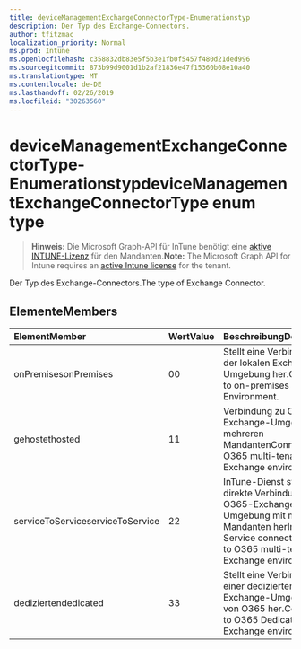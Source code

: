 ```yaml
---
title: deviceManagementExchangeConnectorType-Enumerationstyp
description: Der Typ des Exchange-Connectors.
author: tfitzmac
localization_priority: Normal
ms.prod: Intune
ms.openlocfilehash: c358832db83e5f5b3e1fb0f5457f480d21ded996
ms.sourcegitcommit: 873b99d9001d1b2af21836e47f15360b08e10a40
ms.translationtype: MT
ms.contentlocale: de-DE
ms.lasthandoff: 02/26/2019
ms.locfileid: "30263560"
---
```

# <a name="devicemanagementexchangeconnectortype-enum-type"></a><span data-ttu-id="debf7-103">deviceManagementExchangeConnectorType-Enumerationstyp</span><span class="sxs-lookup"><span data-stu-id="debf7-103">deviceManagementExchangeConnectorType enum type</span></span>

> <span data-ttu-id="debf7-104">**Hinweis:** Die Microsoft Graph-API für InTune benötigt eine [aktive INTUNE-Lizenz](https://go.microsoft.com/fwlink/?linkid=839381) für den Mandanten.</span><span class="sxs-lookup"><span data-stu-id="debf7-104">**Note:** The Microsoft Graph API for Intune requires an [active Intune license](https://go.microsoft.com/fwlink/?linkid=839381) for the tenant.</span></span>

<span data-ttu-id="debf7-105">Der Typ des Exchange-Connectors.</span><span class="sxs-lookup"><span data-stu-id="debf7-105">The type of Exchange Connector.</span></span>

## <a name="members"></a><span data-ttu-id="debf7-106">Elemente</span><span class="sxs-lookup"><span data-stu-id="debf7-106">Members</span></span>
|<span data-ttu-id="debf7-107">Element</span><span class="sxs-lookup"><span data-stu-id="debf7-107">Member</span></span>|<span data-ttu-id="debf7-108">Wert</span><span class="sxs-lookup"><span data-stu-id="debf7-108">Value</span></span>|<span data-ttu-id="debf7-109">Beschreibung</span><span class="sxs-lookup"><span data-stu-id="debf7-109">Description</span></span>|
|:---|:---|:---|
|<span data-ttu-id="debf7-110">onPremises</span><span class="sxs-lookup"><span data-stu-id="debf7-110">onPremises</span></span>|<span data-ttu-id="debf7-111">0</span><span class="sxs-lookup"><span data-stu-id="debf7-111">0</span></span>|<span data-ttu-id="debf7-112">Stellt eine Verbindung mit der lokalen Exchange-Umgebung her.</span><span class="sxs-lookup"><span data-stu-id="debf7-112">Connects to on-premises Exchange Environment.</span></span>|
|<span data-ttu-id="debf7-113">gehostet</span><span class="sxs-lookup"><span data-stu-id="debf7-113">hosted</span></span>|<span data-ttu-id="debf7-114">1</span><span class="sxs-lookup"><span data-stu-id="debf7-114">1</span></span>|<span data-ttu-id="debf7-115">Verbindung zu O365-Exchange-Umgebung mit mehreren Mandanten</span><span class="sxs-lookup"><span data-stu-id="debf7-115">Connects to O365 multi-tenant Exchange environment</span></span>|
|<span data-ttu-id="debf7-116">serviceToService</span><span class="sxs-lookup"><span data-stu-id="debf7-116">serviceToService</span></span>|<span data-ttu-id="debf7-117">2</span><span class="sxs-lookup"><span data-stu-id="debf7-117">2</span></span>|<span data-ttu-id="debf7-118">InTune-Dienst stellt eine direkte Verbindung zu O365-Exchange-Umgebung mit mehreren Mandanten her</span><span class="sxs-lookup"><span data-stu-id="debf7-118">Intune Service connects directly to O365 multi-tenant Exchange environment</span></span>|
|<span data-ttu-id="debf7-119">dedizierten</span><span class="sxs-lookup"><span data-stu-id="debf7-119">dedicated</span></span>|<span data-ttu-id="debf7-120">3</span><span class="sxs-lookup"><span data-stu-id="debf7-120">3</span></span>|<span data-ttu-id="debf7-121">Stellt eine Verbindung zu einer dedizierten Exchange-Umgebung von O365 her.</span><span class="sxs-lookup"><span data-stu-id="debf7-121">Connects to O365 Dedicated Exchange environment.</span></span>|



